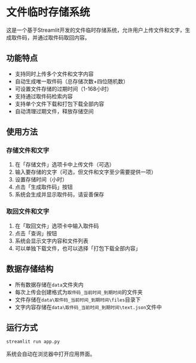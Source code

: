 # 文件临时存储系统

这是一个基于Streamlit开发的文件临时存储系统，允许用户上传文件和文字，生成取件码，并通过取件码取回内容。

## 功能特点

- 支持同时上传多个文件和文字内容
- 自动生成唯一取件码（总存储次数+四位随机数）
- 可设置文件存储的过期时间（1-168小时）
- 支持通过取件码检索内容
- 支持单个文件下载和打包下载全部内容
- 自动清理过期文件，释放存储空间

## 使用方法

### 存储文件和文字

1. 在「存储文件」选项卡中上传文件（可选）
2. 输入要存储的文字（可选，但文件和文字至少需要提供一项）
3. 设置存储时间（小时）
4. 点击「生成取件码」按钮
5. 系统会生成并显示取件码，请妥善保存

### 取回文件和文字

1. 在「取回文件」选项卡中输入取件码
2. 点击「查询」按钮
3. 系统会显示文字内容和文件列表
4. 可以单独下载文件，也可以选择「打包下载全部内容」

## 数据存储结构

- 所有数据存储在`data`文件夹内
- 每次上传会创建格式为`取件码_当前时间_到期时间`的文件夹
- 文件存储在`data\取件码_当前时间_到期时间\files`目录下
- 文字内容存储在`data\取件码_当前时间_到期时间\text.json`文件中

## 运行方式

```bash
streamlit run app.py
```

系统会自动在浏览器中打开应用界面。
